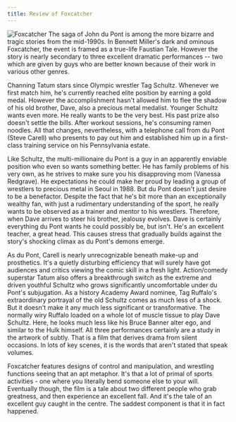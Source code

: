 ```yaml
---
title: Review of Foxcatcher
---
```

![Foxcatcher](https://www.wrestlingthemovie.com/img/Foxcatcher.jpg)
The saga of John du Pont is among the more bizarre and tragic stories from the mid-1990s. In Bennett Miller's dark and ominous Foxcatcher, the event is framed as a true-life Faustian Tale. However the story is nearly secondary to three excellent dramatic performances -- two which are given by guys who are better known because of their work in various other genres.

Channing Tatum stars since Olympic wrestler Tag Schultz. Whenever we first match him, he's currently reached elite position by earning a gold medal. However the accomplishment hasn't allowed him to flee the shadow of his old brother, Dave, also a precious metal medalist. Younger Schultz wants even more. He really wants to be the very best. His past prize also doesn't settle the bills. After workout sessions, he's consuming ramen noodles. All that changes, nevertheless, with a telephone call from du Pont (Steve Carell) who presents to pay out him and established him up in a first-class training service on his Pennsylvania estate.

Like Schultz, the multi-millionaire du Pont is a guy in an apparently enviable position who even so wants something better. He has family problems of his very own, as he strives to make sure you his disapproving mom (Vanessa Redgrave). He expectations he could make her proud by leading a group of wrestlers to precious metal in Seoul in 1988. But du Pont doesn't just desire to be a benefactor. Despite the fact that he's bit more than an exceptionally wealthy fan, with just a rudimentary understanding of the sport, he really wants to be observed as a trainer and mentor to his wrestlers. Therefore, when Dave arrives to steer his brother, jealousy evolves. Dave is certainly everything du Pont wants he could possibly be, but isn't. He's an excellent teacher, a great head. This causes stress that gradually builds against the story's shocking climax as du Pont's demons emerge.

As du Pont, Carell is nearly unrecognizable beneath make-up and prosthetics. It's a quietly disturbing efficiency that will surely have got audiences and critics viewing the comic skill in a fresh light. Action/comedy superstar Tatum also offers a breakthrough switch as the extreme and driven youthful Schultz who grows significantly uncomfortable under du Pont's subjugation. As a history Academy Award nominee, Tag Ruffalo's extraordinary portrayal of the old Schultz comes as much less of a shock. But it doesn't make it any much less significant or transformative. The normally wiry Ruffalo loaded on a whole lot of muscle tissue to play Dave Schultz. Here, he looks much less like his Bruce Banner alter ego, and similar to the Hulk himself. All three performances certainly are a study in the artwork of subtly. That is a film that derives drama from silent occasions. In lots of key scenes, it is the words that aren't stated that speak volumes.

Foxcatcher features designs of control and manipulation, and wrestling functions seeing that an apt metaphor. It's that a lot of primal of sports activities - one where you literally bend someone else to your will. Eventually though, the film is a tale about two different people who grab greatness, and then experience an excellent fall. And it's the tale of an excellent guy caught in the centre. The saddest component is that it in fact happened.
